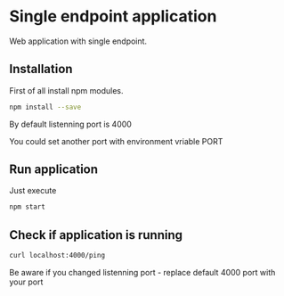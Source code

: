 
# Single endpoint application

Web application with single endpoint.

## Installation

First of all install npm modules.

```bash
npm install --save
```

By default listenning port is 4000

You could set another port with environment vriable PORT

## Run application

Just execute

```bash
npm start
```

## Check if application is running

```bash
curl localhost:4000/ping
```

Be aware if you changed listenning port - replace default 4000 port with your port
